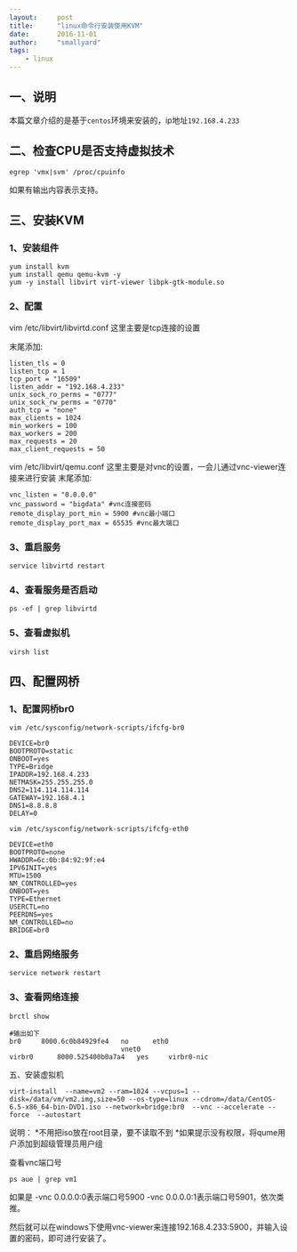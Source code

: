 ```yaml
---
layout:     post
title:      "linux命令行安装使用KVM"
date:       2016-11-01
author:     "smallyard"
tags:
    - linux
---
```


## 一、说明

本篇文章介绍的是基于`centos`环境来安装的，ip地址`192.168.4.233`


## 二、检查CPU是否支持虚拟技术

```
egrep 'vmx|svm' /proc/cpuinfo
```
如果有输出内容表示支持。


## 三、安装KVM

### 1、安装组件

```
yum install kvm
yum install qemu qemu-kvm -y
yum -y install libvirt virt-viewer libpk-gtk-module.so
```

### 2、配置

vim /etc/libvirt/libvirtd.conf 这里主要是tcp连接的设置

末尾添加:

```
listen_tls = 0
listen_tcp = 1
tcp_port = "16509"
listen_addr = "192.168.4.233"
unix_sock_ro_perms = "0777"
unix_sock_rw_perms = "0770"
auth_tcp = "none"
max_clients = 1024
min_workers = 100
max_workers = 200
max_requests = 20
max_client_requests = 50
```

vim /etc/libvirt/qemu.conf 这里主要是对vnc的设置，一会儿通过vnc-viewer连接来进行安装
末尾添加:

```
vnc_listen = "0.0.0.0"
vnc_password = "bigdata" #vnc连接密码
remote_display_port_min = 5900 #vnc最小端口
remote_display_port_max = 65535 #vnc最大端口
```

### 3、重启服务

```
service libvirtd restart
```

### 4、查看服务是否启动

```
ps -ef | grep libvirtd
```

### 5、查看虚拟机

```
virsh list
```

## 四、配置网桥

### 1、配置网桥br0

```
vim /etc/sysconfig/network-scripts/ifcfg-br0
```

```
DEVICE=br0
BOOTPROTO=static
ONBOOT=yes
TYPE=Bridge
IPADDR=192.168.4.233
NETMASK=255.255.255.0
DNS2=114.114.114.114
GATEWAY=192.168.4.1
DNS1=8.8.8.8
DELAY=0
```

```
vim /etc/sysconfig/network-scripts/ifcfg-eth0
```

```
DEVICE=eth0
BOOTPROTO=none
HWADDR=6c:0b:84:92:9f:e4
IPV6INIT=yes
MTU=1500
NM_CONTROLLED=yes
ONBOOT=yes
TYPE=Ethernet
USERCTL=no
PEERDNS=yes
NM_CONTROLLED=no
BRIDGE=br0
```

### 2、重启网络服务

```
service network restart
```

### 3、查看网络连接

```
brctl show
```

```shell
#输出如下
br0     8000.6c0b84929fe4   no      eth0
                            vnet0
virbr0      8000.525400b0a7a4   yes     virbr0-nic
```

五、安装虚拟机

```
virt-install  --name=vm2 --ram=1024 --vcpus=1 --disk=/data/vm/vm2.img,size=50 --os-type=linux --cdrom=/data/CentOS-6.5-x86_64-bin-DVD1.iso --network=bridge:br0  --vnc --accelerate --force  --autostart
```

说明：
*不用把iso放在root目录，要不读取不到
*如果提示没有权限，将qume用户添加到超级管理员用户组

查看vnc端口号

```
ps aue | grep vm1
```

如果是 -vnc 0.0.0.0:0表示端口号5900 -vnc 0.0.0.0:1表示端口号5901，依次类推。

然后就可以在windows下使用vnc-viewer来连接192.168.4.233:5900，并输入设置的密码，即可进行安装了。

